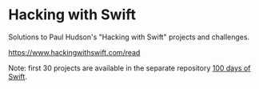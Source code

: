 # Hacking with Swift

Solutions to Paul Hudson's "Hacking with Swift" projects and challenges.

https://www.hackingwithswift.com/read

Note: first 30 projects are available in the separate repository [100 days of Swift](https://github.com/clarknt/100-days-of-swift).

